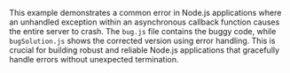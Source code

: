 This example demonstrates a common error in Node.js applications where an unhandled exception within an asynchronous callback function causes the entire server to crash.  The `bug.js` file contains the buggy code, while `bugSolution.js` shows the corrected version using error handling.  This is crucial for building robust and reliable Node.js applications that gracefully handle errors without unexpected termination.